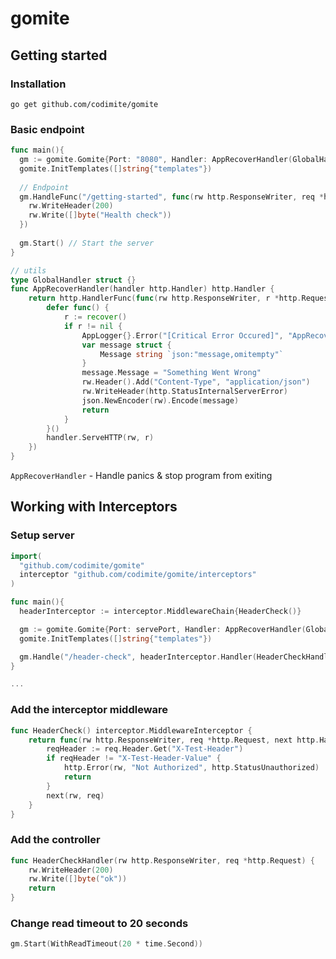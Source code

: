 # gomite

## Getting started


### Installation
```
go get github.com/codimite/gomite
```

### Basic endpoint
```go
func main(){
  gm := gomite.Gomite{Port: "8080", Handler: AppRecoverHandler(GlobalHandler{})}
  gomite.InitTemplates([]string{"templates"})
  
  // Endpoint
  gm.HandleFunc("/getting-started", func(rw http.ResponseWriter, req *http.Request) {
    rw.WriteHeader(200)
    rw.Write([]byte("Health check"))
  })
  
  gm.Start() // Start the server
}

// utils
type GlobalHandler struct {}
func AppRecoverHandler(handler http.Handler) http.Handler {
	return http.HandlerFunc(func(rw http.ResponseWriter, r *http.Request) {
		defer func() {
			r := recover()
			if r != nil {
				AppLogger{}.Error("[Critical Error Occured]", "AppRecoverHandler", r)
				var message struct {
					Message string `json:"message,omitempty"`
				}
				message.Message = "Something Went Wrong"
				rw.Header().Add("Content-Type", "application/json")
				rw.WriteHeader(http.StatusInternalServerError)
				json.NewEncoder(rw).Encode(message)
				return
			}
		}()
		handler.ServeHTTP(rw, r)
	})
}
```

```AppRecoverHandler``` - Handle panics & stop program from exiting
<br>
## Working with Interceptors 

### Setup server
```go
import(
  "github.com/codimite/gomite"
  interceptor "github.com/codimite/gomite/interceptors"
)

func main(){
  headerInterceptor := interceptor.MiddlewareChain{HeaderCheck()}

  gm := gomite.Gomite{Port: servePort, Handler: AppRecoverHandler(GlobalHandler{})}
  gomite.InitTemplates([]string{"templates"})

  gm.Handle("/header-check", headerInterceptor.Handler(HeaderCheckHandler))
}

...
```
### Add the interceptor middleware
```go
func HeaderCheck() interceptor.MiddlewareInterceptor {
	return func(rw http.ResponseWriter, req *http.Request, next http.HandlerFunc) {
		reqHeader := req.Header.Get("X-Test-Header")
		if reqHeader != "X-Test-Header-Value" {
			http.Error(rw, "Not Authorized", http.StatusUnauthorized)
			return
		}
		next(rw, req)
	}
}
```
### Add the controller
```go
func HeaderCheckHandler(rw http.ResponseWriter, req *http.Request) {
	rw.WriteHeader(200)
	rw.Write([]byte("ok"))
	return
}
```
### Change read timeout to 20 seconds
```go
gm.Start(WithReadTimeout(20 * time.Second))
```